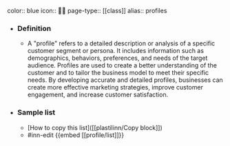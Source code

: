 color:: blue
icon:: 🙎‍♂️
page-type:: [[class]]
alias:: profiles

- ### Definition 
  - A "profile" refers to a detailed description or analysis of a specific customer segment or persona. It includes information such as demographics, behaviors, preferences, and needs of the target audience. Profiles are used to create a better understanding of the customer and to tailor the business model to meet their specific needs. By developing accurate and detailed profiles, businesses can create more effective marketing strategies, improve customer engagement, and increase customer satisfaction.
- ### Sample list
  - [How to copy this list]([[plastilinn/Copy block]])
  - #inn-edit {{embed [[profile/list]]}}


